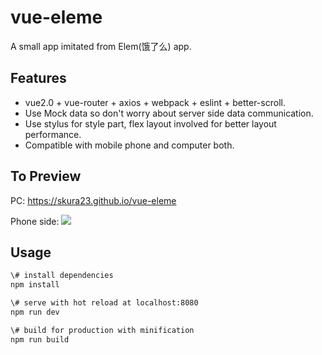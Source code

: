 # vue-eleme
A small app imitated from Elem(饿了么) app.

## Features
- vue2.0 + vue-router + axios + webpack + eslint + better-scroll.
- Use Mock data so don't worry about server side data communication.
- Use stylus for style part, flex layout involved for better layout performance.
- Compatible with mobile phone and computer both.

## To Preview
PC: https://skura23.github.io/vue-eleme

Phone side: 
![](http://qr.api.cli.im/qr?data=https%253A%252F%252Fskura23.github.io%252Fvue-eleme&level=H&transparent=false&bgcolor=%23ffffff&forecolor=%23000000&blockpixel=12&marginblock=1&logourl=&size=280&kid=cliim&key=40cf4a33c0719ad2af3ddcb309c61af9)

## Usage
``` bash
\# install dependencies
npm install

\# serve with hot reload at localhost:8080
npm run dev

\# build for production with minification
npm run build
```
